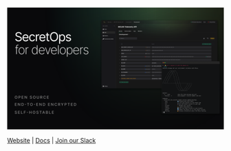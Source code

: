 [![Phase](meta.png)](https://phase.dev)


[Website](https://phase.dev) |
[Docs](https://docs.phase.dev) |
[Join our Slack](https://slack.phase.dev)
